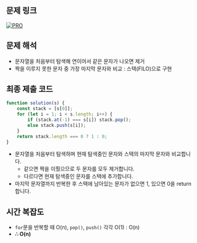 ## 문제 링크

[![PRO]][Link]

## 문제 해석

-   문자열을 처음부터 탐색해 연이어서 같은 문자가 나오면 제거
-   짝을 이루지 못한 문자 중 가장 마지막 문자와 비교 : 스택(FILO)으로 구현

## 최종 제출 코드

```js
function solution(s) {
    const stack = [s[0]];
    for (let i = 1; i < s.length; i++) {
        if (stack.at(-1) === s[i]) stack.pop();
        else stack.push(s[i]);
    }
    return stack.length === 0 ? 1 : 0;
}
```

-   문자열을 처음부터 탐색하며 현재 탐색중인 문자와 스택의 마지막 문자와 비교합니다.
    -   같으면 짝을 이뤘으므로 두 문자를 모두 제거합니다.
    -   다르다면 현재 탐색중인 문자를 스택에 추가합니다.
-   마지막 문자열까지 반복한 후 스택에 남아있는 문자가 없으면 1, 있으면 0을 return 합니다.

## 시간 복잡도

-   `for`문을 반복할 때 O(n), `pop()`, `push()` 각각 O(1) : O(n)
-   **∴ O(n)**

<!---------------------------------------------------------------------------->

[PRO]: https://github.com/chopinoff/js-algorithm/assets/107768516/6bb592e8-21d7-4244-91bb-8708f1f8ebb0
[BOJ]: https://github.com/chopinoff/js-algorithm/assets/107768516/ab4a009d-7575-4362-8a74-ebd2476570e4
[Link]: https://school.programmers.co.kr/learn/courses/30/lessons/12973
